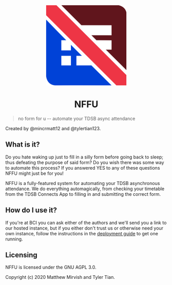 <div align="center">
   <img width="250" height="250" src="docs/logo.ink.svg.png" />

   <h1> NFFU </h1>
</div>

> no form for u -- automate your TDSB async attendance

Created by @mincrmatt12 and @tylertian123.

## What is it?

Do you hate waking up just to fill in a silly form before going back to sleep; thus defeating the purpose of said form? Do you wish there was some way to automate this process? If you answered YES to
any of these questions NFFU might just be for you!

NFFU is a fully-featured system for automating your TDSB asynchronous attendance. We do everything automagically, from checking your timetable from the TDSB Connects App to filling in and submitting the correct
form.

## How do I use it?

If you're at BCI you can ask either of the authors and we'll send you a link to our hosted instance, but if you either don't trust us or otherwise need your own instance, follow the instructions in the [deployment guide](docs/deployment.md) to get
one running.

## Licensing

NFFU is licensed under the GNU AGPL 3.0.

Copyright (c) 2020 Matthew Mirvish and Tyler Tian.
